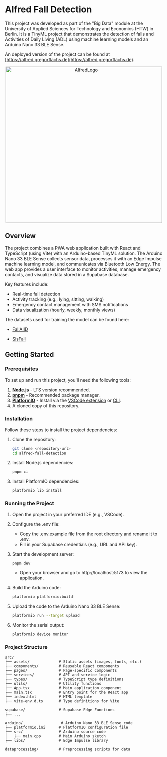# Alfred Fall Detection

This project was developed as part of the "Big Data" module at the University of Applied Sciences for Technology and Economics (HTW) in Berlin. It is a TinyML project that demonstrates the detection of falls and Activities of Daily Living (ADL) using machine learning models and an Arduino Nano 33 BLE Sense.

An deployed version of the project can be found at [https://alfred.gregorflachs.de](https://alfred.gregorflachs.de).

<p align="center">
  <img src="https://github.com/user-attachments/assets/4e6e4e56-f1c2-4eb4-adcc-f41177ff411c" alt="AlfredLogo" width="500">
</p>

## Overview

The project combines a PWA web application built with React and TypeScript (using Vite) with an Arduino-based TinyML solution. The Arduino Nano 33 BLE Sense collects sensor data, processes it with an Edge Impulse machine learning model, and communicates via Bluetooth Low Energy. The web app provides a user interface to monitor activities, manage emergency contacts, and visualize data stored in a Supabase database.

Key features include:

* Real-time fall detection
* Activity tracking (e.g., lying, sitting, walking)
* Emergency contact management with SMS notifications
* Data visualization (hourly, weekly, monthly views)

The datasets used for training the model can be found here:
- [FallAIID](https://ieee-dataport.org/open-access/fallalld-comprehensive-dataset-human-falls-and-activities-daily-living)
  
- [SisFall](https://pmc.ncbi.nlm.nih.gov/articles/PMC5298771)

## Getting Started

### Prerequisites

To set up and run this project, you'll need the following tools:

1. **[Node.js](https://nodejs.org/en/download/)** - LTS version recommended.
2. **[pnpm](https://pnpm.io/installation)** - Recommended package manager.
3. **[PlatformIO](https://platformio.org/)** - Install via the [VSCode extension](https://marketplace.visualstudio.com/items?itemName=platformio.platformio-ide) or [CLI](https://docs.platformio.org/en/latest/core/installation.html).
4. A cloned copy of this repository.

### Installation

Follow these steps to install the project dependencies:

1. Clone the repository:
    ```bash
    git clone <repository-url>
    cd alfred-fall-detection
    ```

2. Install Node.js dependencies:
    ```bash
    pnpm ci
    ```

3. Install PlatformIO dependencies:

    ```bash
    platformio lib install
    ```

### Running the Project

1. Open the project in your preferred IDE (e.g., VSCode).
2. Configure the .env file:

    * Copy the .env.example file from the root directory and rename it to .env.
    * Fill in your Supabase credentials (e.g., URL and API key).

3. Start the development server:

    ```bash
    pnpm dev
    ```

    + Open your browser and go to http://localhost:5173 to view the application.

4. Build the Arduino code:

    ```bash
    platformio platformio:build 
    ```

5. Upload the code to the Arduino Nano 33 BLE Sense:

    ```bash
    platformio run --target upload
    ```
6. Monitor the serial output:

    ```bash
    platformio device monitor
    ```

### Project Structure

```plaintext
src/
├── assets/             # Static assets (images, fonts, etc.)
├── components/         # Reusable React components
├── pages/              # Page-specific components
├── services/           # API and service logic
├── types/              # TypeScript type definitions
├── utils/              # Utility functions
├── App.tsx             # Main application component
├── main.tsx            # Entry point for the React app
├── index.html          # HTML template
├── vite-env.d.ts       # Type definitions for Vite

supabase/               # Supabase Edge Functions
├── ...

arduino/                 # Arduino Nano 33 BLE Sense code
├── platformio.ini      # PlatformIO configuration file
├── src/                # Arduino source code
│   ├── main.cpp        # Main Arduino sketch
├── libs/               # Edge Impulse library

dataprocessing/         # Preprocessing scripts for data
```
